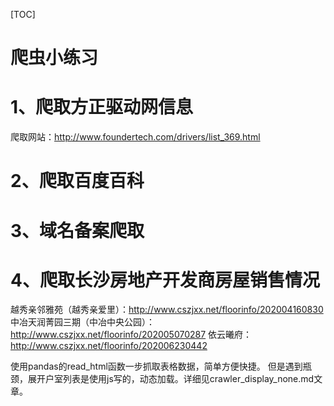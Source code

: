 [TOC]
# 爬虫小练习


# 1、爬取方正驱动网信息
爬取网站：http://www.foundertech.com/drivers/list_369.html




# 2、爬取百度百科






# 3、域名备案爬取



# 4、爬取长沙房地产开发商房屋销售情况
越秀亲邻雅苑（越秀亲爱里）：http://www.cszjxx.net/floorinfo/202004160830
中冶天润菁园三期（中冶中央公园）：http://www.cszjxx.net/floorinfo/202005070287
依云曦府：http://www.cszjxx.net/floorinfo/202006230442

使用pandas的read_html函数一步抓取表格数据，简单方便快捷。
但是遇到瓶颈，展开户室列表是使用js写的，动态加载。详细见crawler_display_none.md文章。





















